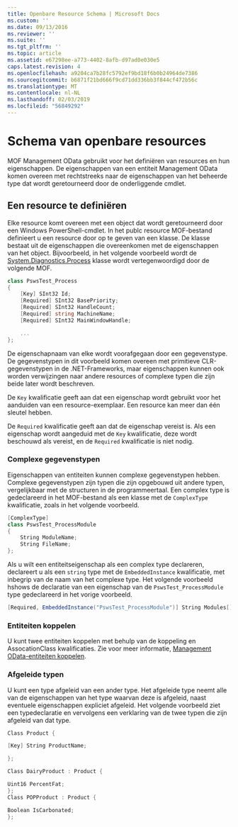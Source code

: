 ```yaml
---
title: Openbare Resource Schema | Microsoft Docs
ms.custom: ''
ms.date: 09/13/2016
ms.reviewer: ''
ms.suite: ''
ms.tgt_pltfrm: ''
ms.topic: article
ms.assetid: e67298ee-a773-4402-8afb-d97ad0e030e5
caps.latest.revision: 4
ms.openlocfilehash: a9204ca7b28fc5792ef9bd18f6b0b24964de7386
ms.sourcegitcommit: b6871f21bd666f9cd71dd336bb3f844cf472b56c
ms.translationtype: MT
ms.contentlocale: nl-NL
ms.lasthandoff: 02/03/2019
ms.locfileid: "56849292"
---
```

# <a name="public-resource-schema"></a>Schema van openbare resources

MOF Management OData gebruikt voor het definiëren van resources en hun eigenschappen. De eigenschappen van een entiteit Management OData komen overeen met rechtstreeks naar de eigenschappen van het beheerde type dat wordt geretourneerd door de onderliggende cmdlet.

## <a name="defining-a-resource"></a>Een resource te definiëren

Elke resource komt overeen met een object dat wordt geretourneerd door een Windows PowerShell-cmdlet. In het publc resource MOF-bestand definieert u een resource door op te geven van een klasse. De klasse bestaat uit de eigenschappen die overeenkomen met de eigenschappen van het object. Bijvoorbeeld, in het volgende voorbeeld wordt de [System.Diagnostics.Process](/dotnet/api/System.Diagnostics.Process) klasse wordt vertegenwoordigd door de volgende MOF.

```csharp
class PswsTest_Process
{
    [Key] SInt32 Id;
    [Required] SInt32 BasePriority;
    [Required] SInt32 HandleCount;
    [Required] string MachineName;
    [Required] SInt32 MainWindowHandle;

    ...
};
```

De eigenschapnaam van elke wordt voorafgegaan door een gegevenstype. De gegevenstypen in dit voorbeeld komen overeen met primitieve CLR-gegevenstypen in de .NET-Frameworks, maar eigenschappen kunnen ook worden verwijzingen naar andere resources of complexe typen die zijn beide later wordt beschreven.

De `Key` kwalificatie geeft aan dat een eigenschap wordt gebruikt voor het aanduiden van een resource-exemplaar. Een resource kan meer dan één sleutel hebben.

De `Required` kwalificatie geeft aan dat de eigenschap vereist is. Als een eigenschap wordt aangeduid met de `Key` kwalificatie, deze wordt beschouwd als vereist, en de `Required` kwalificatie is niet nodig.

### <a name="complex-data-types"></a>Complexe gegevenstypen

Eigenschappen van entiteiten kunnen complexe gegevenstypen hebben. Complexe gegevenstypen zijn typen die zijn opgebouwd uit andere typen, vergelijkbaar met de structuren in de programmeertaal. Een complex type is gedeclareerd in het MOF-bestand als een klasse met de `ComplexType` kwalificatie, zoals in het volgende voorbeeld.

```csharp
[ComplexType]
class PswsTest_ProcessModule
{
    String ModuleName;
    String FileName;
};
```

Als u wilt een entiteitseigenschap als een complex type declareren, declareert u als een `string` type met de `EmbeddedInstance` kwalificatie, met inbegrip van de naam van het complexe type. Het volgende voorbeeld hshows de declaratie van een eigenschap van de `PswsTest_ProcessModule` type gedeclareerd in het vorige voorbeeld.

```csharp
[Required, EmbeddedInstance("PswsTest_ProcessModule")] String Modules[];
```

### <a name="associating-entities"></a>Entiteiten koppelen

U kunt twee entiteiten koppelen met behulp van de koppeling en AssocationClass kwalificaties. Zie voor meer informatie, [Management OData-entiteiten koppelen](./associating-management-odata-entities.md).

### <a name="derived-types"></a>Afgeleide typen

U kunt een type afgeleid van een ander type. Het afgeleide type neemt alle van de eigenschappen van het type waarvan deze is afgeleid, naast eventuele eigenschappen expliciet afgeleid. Het volgende voorbeeld ziet een typedeclaratie en vervolgens een verklaring van de twee typen die zijn afgeleid van dat type.

```csharp
Class Product {

[Key] String ProductName;

};

Class DairyProduct : Product {

Uint16 PercentFat;
};
Class POPProduct : Product {

Boolean IsCarbonated;
};

```